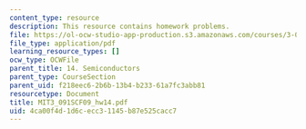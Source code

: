 ```yaml
---
content_type: resource
description: This resource contains homework problems.
file: https://ol-ocw-studio-app-production.s3.amazonaws.com/courses/3-091sc-introduction-to-solid-state-chemistry-fall-2010/4ca00f4d1d6cecc31145b87e525cacc7_MIT3_091SCF09_hw14.pdf
file_type: application/pdf
learning_resource_types: []
ocw_type: OCWFile
parent_title: 14. Semiconductors
parent_type: CourseSection
parent_uid: f218eec6-2b6b-13b4-b233-61a7fc3abb81
resourcetype: Document
title: MIT3_091SCF09_hw14.pdf
uid: 4ca00f4d-1d6c-ecc3-1145-b87e525cacc7
---
```

